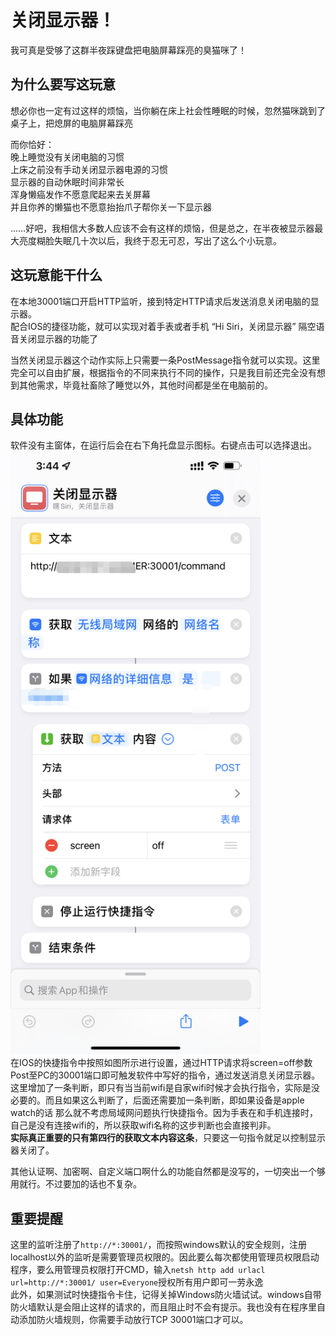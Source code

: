# 关闭显示器！ 

我可真是受够了这群半夜踩键盘把电脑屏幕踩亮的臭猫咪了！

## 为什么要写这玩意
想必你也一定有过这样的烦恼，当你躺在床上社会性睡眠的时候，忽然猫咪跳到了桌子上，把熄屏的电脑屏幕踩亮

而你恰好：  
晚上睡觉没有关闭电脑的习惯  
上床之前没有手动关闭显示器电源的习惯  
显示器的自动休眠时间非常长  
浑身懒癌发作不愿意爬起来去关屏幕  
并且你养的懒猫也不愿意抬抬爪子帮你关一下显示器

……好吧，我相信大多数人应该不会有这样的烦恼，但是总之，在半夜被显示器最大亮度糊脸失眠几十次以后，我终于忍无可忍，写出了这么个小玩意。

## 这玩意能干什么
在本地30001端口开启HTTP监听，接到特定HTTP请求后发送消息关闭电脑的显示器。  
配合IOS的捷径功能，就可以实现对着手表或者手机 “Hi Siri，关闭显示器” 隔空语音关闭显示器的功能了

当然关闭显示器这个动作实际上只需要一条PostMessage指令就可以实现。这里完全可以自由扩展，根据指令的不同来执行不同的操作，只是我目前还完全没有想到其他需求，毕竟社畜除了睡觉以外，其他时间都是坐在电脑前的。

## 具体功能
软件没有主窗体，在运行后会在右下角托盘显示图标。右键点击可以选择退出。
<img width="400" src="https://raw.githubusercontent.com/Natsukage/Assets/main/ScreenOff/images/shortcut.png"/>  
在IOS的快捷指令中按照如图所示进行设置，通过HTTP请求将screen=off参数Post至PC的30001端口即可触发软件中写好的指令，通过发送消息关闭显示器。
这里增加了一条判断，即只有当当前wifi是自家wifi时候才会执行指令，实际是没必要的。而且如果这么判断了，后面还需要加一条判断，即如果设备是apple watch的话 那么就不考虑局域网问题执行快捷指令。因为手表在和手机连接时，自己是没有连接wifi的，所以获取wifi名称的这步判断也会直接判非。  
**实际真正重要的只有第四行的获取文本内容这条**，只要这一句指令就足以控制显示器关闭了。

其他认证啊、加密啊、自定义端口啊什么的功能自然都是没写的，一切突出一个够用就行。不过要加的话也不复杂。

## 重要提醒
这里的监听注册了`http://*:30001/`，而按照windows默认的安全规则，注册localhost以外的监听是需要管理员权限的。因此要么每次都使用管理员权限启动程序，要么用管理员权限打开CMD，输入`netsh http add urlacl url=http://*:30001/ user=Everyone`授权所有用户即可一劳永逸  
此外，如果测试时快捷指令卡住，记得关掉Windows防火墙试试。windows自带防火墙默认是会阻止这样的请求的，而且阻止时不会有提示。我也没有在程序里自动添加防火墙规则，你需要手动放行TCP 30001端口才可以。